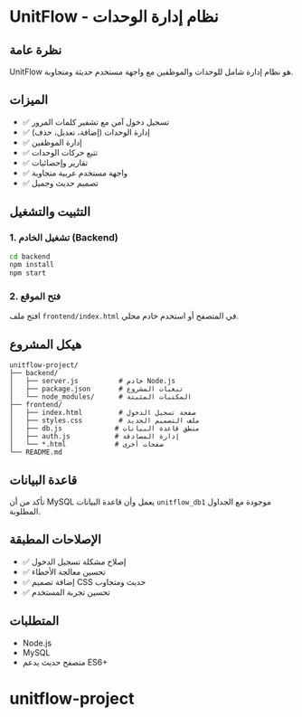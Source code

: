 # UnitFlow - نظام إدارة الوحدات

## نظرة عامة
UnitFlow هو نظام إدارة شامل للوحدات والموظفين مع واجهة مستخدم حديثة ومتجاوبة.

## الميزات
- ✅ تسجيل دخول آمن مع تشفير كلمات المرور
- ✅ إدارة الوحدات (إضافة، تعديل، حذف)
- ✅ إدارة الموظفين
- ✅ تتبع حركات الوحدات
- ✅ تقارير وإحصائيات
- ✅ واجهة مستخدم عربية متجاوبة
- ✅ تصميم حديث وجميل

## التثبيت والتشغيل

### 1. تشغيل الخادم (Backend)
```bash
cd backend
npm install
npm start
```

### 2. فتح الموقع
افتح ملف `frontend/index.html` في المتصفح أو استخدم خادم محلي.

## هيكل المشروع
```
unitflow-project/
├── backend/
│   ├── server.js          # خادم Node.js
│   ├── package.json       # تبعيات المشروع
│   └── node_modules/      # المكتبات المثبتة
├── frontend/
│   ├── index.html         # صفحة تسجيل الدخول
│   ├── styles.css         # ملف التصميم الجديد
│   ├── db.js             # منطق قاعدة البيانات
│   ├── auth.js           # إدارة المصادقة
│   └── *.html            # صفحات أخرى
└── README.md
```

## قاعدة البيانات
تأكد من أن MySQL يعمل وأن قاعدة البيانات `unitflow_db1` موجودة مع الجداول المطلوبة.

## الإصلاحات المطبقة
- ✅ إصلاح مشكلة تسجيل الدخول
- ✅ تحسين معالجة الأخطاء
- ✅ إضافة تصميم CSS حديث ومتجاوب
- ✅ تحسين تجربة المستخدم

## المتطلبات
- Node.js
- MySQL
- متصفح حديث يدعم ES6+
# unitflow-project
